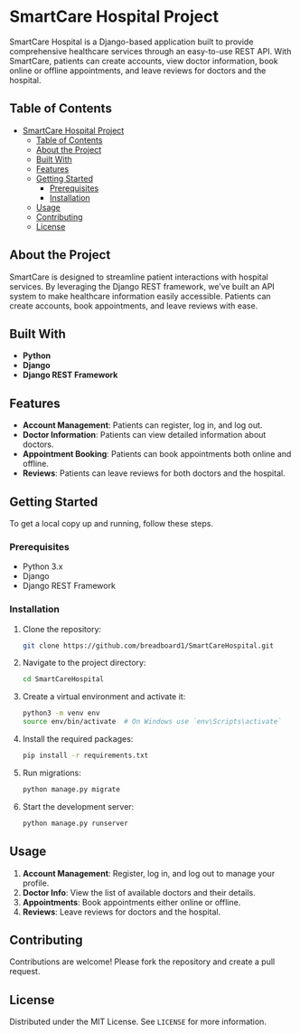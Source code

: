 # SmartCare Hospital Project

SmartCare Hospital is a Django-based application built to provide comprehensive healthcare services through an easy-to-use REST API. With SmartCare, patients can create accounts, view doctor information, book online or offline appointments, and leave reviews for doctors and the hospital.

## Table of Contents

- [SmartCare Hospital Project](#smartcare-hospital-project)
  - [Table of Contents](#table-of-contents)
  - [About the Project](#about-the-project)
  - [Built With](#built-with)
  - [Features](#features)
  - [Getting Started](#getting-started)
    - [Prerequisites](#prerequisites)
    - [Installation](#installation)
  - [Usage](#usage)
  - [Contributing](#contributing)
  - [License](#license)

## About the Project

SmartCare is designed to streamline patient interactions with hospital services. By leveraging the Django REST framework, we’ve built an API system to make healthcare information easily accessible. Patients can create accounts, book appointments, and leave reviews with ease.

## Built With

- **Python**
- **Django**
- **Django REST Framework**

## Features

- **Account Management**: Patients can register, log in, and log out.
- **Doctor Information**: Patients can view detailed information about doctors.
- **Appointment Booking**: Patients can book appointments both online and offline.
- **Reviews**: Patients can leave reviews for both doctors and the hospital.

## Getting Started

To get a local copy up and running, follow these steps.

### Prerequisites

- Python 3.x
- Django
- Django REST Framework

### Installation

1. Clone the repository:
    ```bash
    git clone https://github.com/breadboard1/SmartCareHospital.git
    ```

2. Navigate to the project directory:
    ```bash
    cd SmartCareHospital
    ```

3. Create a virtual environment and activate it:
    ```bash
    python3 -m venv env
    source env/bin/activate  # On Windows use `env\Scripts\activate`
    ```

4. Install the required packages:
    ```bash
    pip install -r requirements.txt
    ```

5. Run migrations:
    ```bash
    python manage.py migrate
    ```

6. Start the development server:
    ```bash
    python manage.py runserver
    ```

## Usage

1. **Account Management**: Register, log in, and log out to manage your profile.
2. **Doctor Info**: View the list of available doctors and their details.
3. **Appointments**: Book appointments either online or offline.
4. **Reviews**: Leave reviews for doctors and the hospital.

## Contributing

Contributions are welcome! Please fork the repository and create a pull request.

## License

Distributed under the MIT License. See `LICENSE` for more information.
